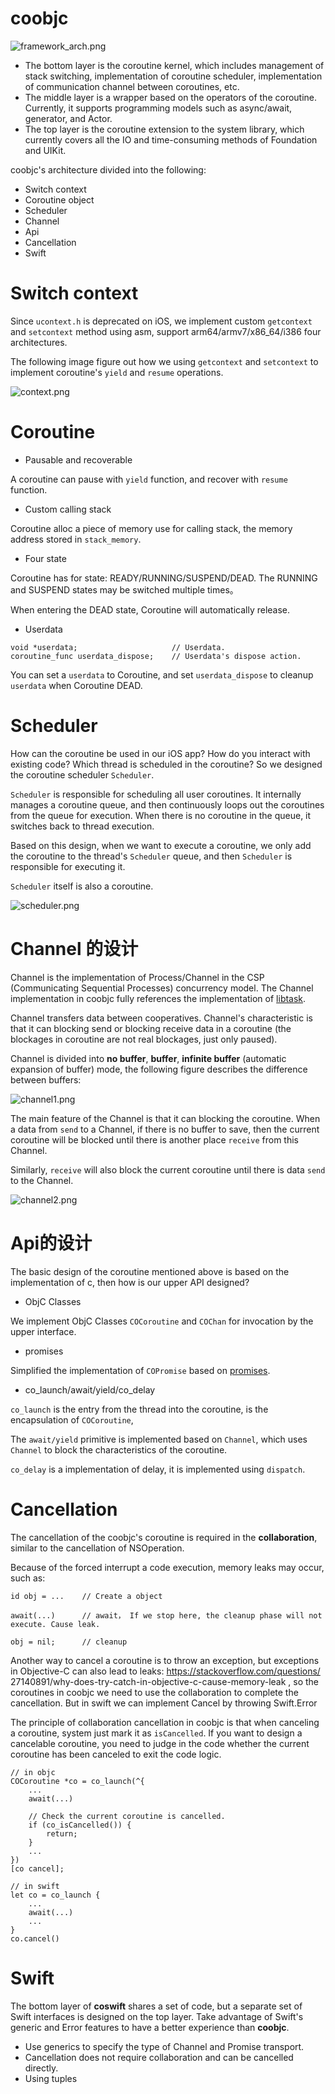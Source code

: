 # coobjc

![framework_arch.png](images/framework_arch.png)

* The bottom layer is the coroutine kernel, which includes management of stack switching, implementation of coroutine scheduler, implementation of communication channel between coroutines, etc.
* The middle layer is a wrapper based on the operators of the coroutine. Currently, it supports programming models such as async/await, generator, and Actor.
* The top layer is the coroutine extension to the system library, which currently covers all the IO and time-consuming methods of Foundation and UIKit.

coobjc's architecture divided into the following:

- Switch context
- Coroutine object
- Scheduler
- Channel
- Api
- Cancellation
- Swift

# Switch context

Since `ucontext.h` is deprecated on iOS, we implement custom `getcontext` and `setcontext` method using asm, support arm64/armv7/x86_64/i386 four architectures.

The following image figure out how we using `getcontext` and `setcontext` to implement coroutine's `yield` and `resume` operations.

![context.png](/docs/images/context.png)

# Coroutine

- Pausable and recoverable

A coroutine can pause with `yield` function, and recover with `resume` function.

- Custom calling stack

Coroutine alloc a piece of memory use for calling stack, the memory address stored in `stack_memory`.

- Four state

Coroutine has for state: READY/RUNNING/SUSPEND/DEAD. The RUNNING and SUSPEND states may be switched multiple times。

When entering the DEAD state, Coroutine will automatically release.

- Userdata

```
void *userdata;                     // Userdata.
coroutine_func userdata_dispose;    // Userdata's dispose action.
```

You can set a `userdata` to Coroutine, and set `userdata_dispose` to cleanup `userdata` when Coroutine DEAD. 


# Scheduler

How can the coroutine be used in our iOS app? How do you interact with existing code? Which thread is scheduled in the coroutine? So we designed the coroutine scheduler `Scheduler`.

`Scheduler` is responsible for scheduling all user coroutines. It internally manages a coroutine queue, and then continuously loops out the coroutines from the queue for execution. When there is no coroutine in the queue, it switches back to thread execution.

Based on this design, when we want to execute a coroutine, we only add the coroutine to the thread's `Scheduler` queue, and then `Scheduler` is responsible for executing it.

`Scheduler` itself is also a coroutine.

![scheduler.png](/docs/images/scheduler.png)

# Channel 的设计

Channel is the implementation of Process/Channel in the CSP (Communicating Sequential Processes) concurrency model. The Channel implementation in coobjc fully references the implementation of [libtask](https://swtch.com/libtask/).


Channel transfers data between cooperatives. Channel's characteristic is that it can blocking send or blocking receive data in a coroutine (the blockages in coroutine are not real blockages, just only paused).


Channel is divided into **no buffer**, **buffer**, **infinite buffer** (automatic expansion of buffer) mode, the following figure describes the difference between buffers:

![channel1.png](/docs/images/channel1.png)

The main feature of the Channel is that it can blocking the coroutine. When a data from `send` to a Channel, if there is no buffer to save, then the current coroutine will be blocked until there is another place `receive` from this Channel. 

Similarly, `receive` will also block the current coroutine until there is data `send` to the Channel.

![channel2.png](/docs/images/channel2.png)

# Api的设计

The basic design of the coroutine mentioned above is based on the implementation of c, then how is our upper API designed?

- ObjC Classes

We implement ObjC Classes `COCoroutine` and `COChan` for invocation by the upper interface.

- promises
 
Simplified the implementation of `COPromise` based on [promises](https://github.com/google/promises). 
 
- co_launch/await/yield/co_delay
 
`co_launch` is the entry from the thread into the coroutine, is the encapsulation of `COCoroutine`,

The `await/yield` primitive is implemented based on `Channel`, which uses `Channel` to block the characteristics of the coroutine.

`co_delay` is a implementation of delay, it is implemented using `dispatch`.

# Cancellation

The cancellation of the coobjc's coroutine is required in the **collaboration**, similar to the cancellation of NSOperation.

Because of the forced interrupt a code execution, memory leaks may occur, such as:

```
id obj = ...    // Create a object

await(...)      // await， If we stop here, the cleanup phase will not execute. Cause leak.

obj = nil;      // cleanup
```

Another way to cancel a coroutine is to throw an exception, but exceptions in Objective-C can also lead to leaks: https://stackoverflow.com/questions/ 27140891/why-does-try-catch-in-objective-c-cause-memory-leak , so the coroutines in coobjc we need to use the collaboration to complete the cancellation. But in swift we can implement Cancel by throwing Swift.Error

The principle of collaboration cancellation in coobjc is that when canceling a coroutine, system just mark it as `isCancelled`. If you want to design a cancelable coroutine, you need to judge in the code whether the current coroutine has been canceled to exit the code logic.

```
// in objc
COCoroutine *co = co_launch(^{
    ...
    await(...)

    // Check the current coroutine is cancelled.
    if (co_isCancelled()) {
        return;
    }
    ...
})
[co cancel];

// in swift
let co = co_launch {
    ...
    await(...)
    ...
}
co.cancel()

```

# Swift

The bottom layer of **coswift** shares a set of code, but a separate set of Swift interfaces is designed on the top layer. Take advantage of Swift's generic and Error features to have a better experience than **coobjc**.

- Use generics to specify the type of Channel and Promise transport.
- Cancellation does not require collaboration and can be cancelled directly.
- Using tuples
